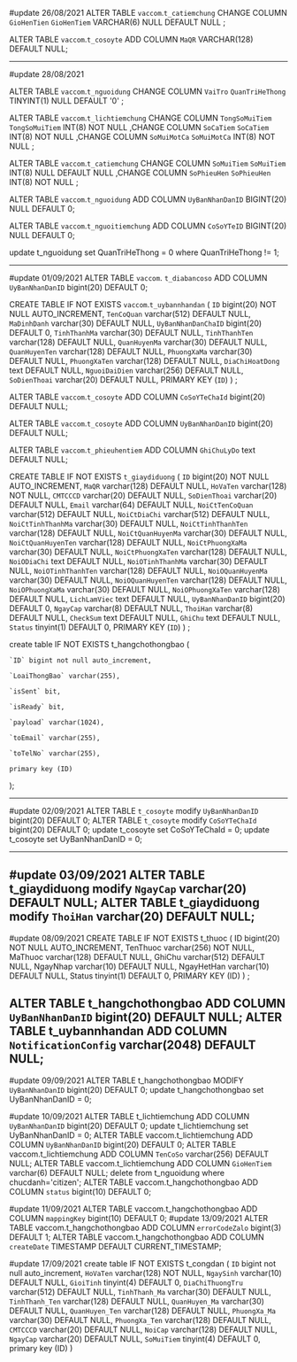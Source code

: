 #update 26/08/2021
ALTER TABLE `vaccom`.`t_catiemchung` CHANGE COLUMN `GioHenTien` `GioHenTiem` VARCHAR(6) NULL DEFAULT NULL ;

ALTER TABLE `vaccom`.`t_cosoyte` ADD COLUMN `MaQR` VARCHAR(128) DEFAULT NULL;

----------------------------------------------------------------------------------------------------------
#update 28/08/2021

ALTER TABLE `vaccom`.`t_nguoidung` CHANGE COLUMN `VaiTro` `QuanTriHeThong` TINYINT(1) NULL DEFAULT '0' ;

ALTER TABLE `vaccom`.`t_lichtiemchung` CHANGE COLUMN `TongSoMuiTiem` `TongSoMuiTiem` INT(8) NOT NULL ,CHANGE COLUMN `SoCaTiem` `SoCaTiem` INT(8) NOT NULL ,CHANGE COLUMN `SoMuiMotCa` `SoMuiMotCa` INT(8) NOT NULL ;

ALTER TABLE `vaccom`.`t_catiemchung` CHANGE COLUMN `SoMuiTiem` `SoMuiTiem` INT(8) NULL DEFAULT NULL ,CHANGE COLUMN `SoPhieuHen` `SoPhieuHen` INT(8) NOT NULL ;

ALTER TABLE `vaccom`.`t_nguoidung` ADD COLUMN `UyBanNhanDanID` BIGINT(20) NULL DEFAULT 0;

ALTER TABLE `vaccom`.`t_nguoitiemchung` ADD COLUMN `CoSoYTeID` BIGINT(20) NULL DEFAULT 0;

update t_nguoidung set QuanTriHeThong = 0 where QuanTriHeThong != 1;

----------------------------------------------------------------------------------------------------------
#update 01/09/2021
ALTER TABLE `vaccom`. `t_diabancoso` ADD COLUMN `UyBanNhanDanID` bigint(20) DEFAULT 0;

CREATE TABLE IF NOT EXISTS `vaccom`.`t_uybannhandan` (
  `ID` bigint(20) NOT NULL AUTO_INCREMENT,
  `TenCoQuan` varchar(512) DEFAULT NULL,
  `MaDinhDanh` varchar(30) DEFAULT NULL,
  `UyBanNhanDanChaID` bigint(20) DEFAULT 0,
  `TinhThanhMa` varchar(30) DEFAULT NULL,
  `TinhThanhTen` varchar(128) DEFAULT NULL,
  `QuanHuyenMa` varchar(30) DEFAULT NULL,
  `QuanHuyenTen` varchar(128) DEFAULT NULL,
  `PhuongXaMa` varchar(30) DEFAULT NULL,
  `PhuongXaTen` varchar(128) DEFAULT NULL,
  `DiaChiHoatDong` text DEFAULT NULL,
  `NguoiDaiDien` varchar(256) DEFAULT NULL,
  `SoDienThoai` varchar(20) DEFAULT NULL,
  PRIMARY KEY (`ID`)
) ;

ALTER TABLE `vaccom`.`t_cosoyte` ADD COLUMN  `CoSoYTeChaId` bigint(20) DEFAULT NULL;

ALTER TABLE `vaccom`.`t_cosoyte` ADD COLUMN  `UyBanNhanDanID` bigint(20) DEFAULT NULL;

ALTER TABLE `vaccom`.`t_phieuhentiem` ADD COLUMN  `GhiChuLyDo` text DEFAULT NULL;

CREATE TABLE IF NOT EXISTS `t_giaydiduong` (
  `ID` bigint(20) NOT NULL AUTO_INCREMENT,
  `MaQR` varchar(128) DEFAULT NULL,
  `HoVaTen` varchar(128) NOT NULL,
  `CMTCCCD` varchar(20) DEFAULT NULL,
  `SoDienThoai` varchar(20) DEFAULT NULL,
  `Email` varchar(64) DEFAULT NULL,
  `NoiCtTenCoQuan` varchar(512) DEFAULT NULL,
  `NoiCtDiaChi` varchar(512) DEFAULT NULL,
  `NoiCtTinhThanhMa` varchar(30) DEFAULT NULL,
  `NoiCtTinhThanhTen` varchar(128) DEFAULT NULL,
  `NoiCtQuanHuyenMa` varchar(30) DEFAULT NULL,
  `NoiCtQuanHuyenTen` varchar(128) DEFAULT NULL,
  `NoiCtPhuongXaMa` varchar(30) DEFAULT NULL,
  `NoiCtPhuongXaTen` varchar(128) DEFAULT NULL,
  `NoiODiaChi` text DEFAULT NULL,
  `NoiOTinhThanhMa` varchar(30) DEFAULT NULL,
  `NoiOTinhThanhTen` varchar(128) DEFAULT NULL,
  `NoiOQuanHuyenMa` varchar(30) DEFAULT NULL,
  `NoiOQuanHuyenTen` varchar(128) DEFAULT NULL,
  `NoiOPhuongXaMa` varchar(30) DEFAULT NULL,
  `NoiOPhuongXaTen` varchar(128) DEFAULT NULL,
  `LichLamViec` text DEFAULT NULL,
  `UyBanNhanDanID` bigint(20) DEFAULT 0,
  `NgayCap` varchar(8) DEFAULT NULL,
  `ThoiHan` varchar(8) DEFAULT NULL,
  `CheckSum` text DEFAULT NULL,
  `GhiChu` text DEFAULT NULL,
  `Status` tinyint(1) DEFAULT 0,
  PRIMARY KEY (`ID`)
) ;

create table IF NOT EXISTS t_hangchothongbao (

    `ID` bigint not null auto_increment,

    `LoaiThongBao` varchar(255),

    `isSent` bit,

    `isReady` bit,

    `payload` varchar(1024),

    `toEmail` varchar(255),

    `toTelNo` varchar(255),

    primary key (ID)

);


----------------------------------------------------------------------------------------------------------
#update 02/09/2021
ALTER TABLE `t_cosoyte` modify  `UyBanNhanDanID` bigint(20) DEFAULT 0;
ALTER TABLE `t_cosoyte` modify  `CoSoYTeChaId` bigint(20) DEFAULT 0;
update t_cosoyte set CoSoYTeChaId = 0;
update t_cosoyte set UyBanNhanDanID = 0;

----------------------------------------------------------------------------------------------------------
#update 03/09/2021
ALTER TABLE t_giaydiduong modify `NgayCap` varchar(20) DEFAULT NULL;
ALTER TABLE t_giaydiduong modify `ThoiHan` varchar(20) DEFAULT NULL;
----------------------------------------------------------------------------------------------------------
#update 08/09/2021
CREATE TABLE IF NOT EXISTS t_thuoc (
ID bigint(20) NOT NULL AUTO_INCREMENT,
TenThuoc varchar(256) NOT NULL,
MaThuoc varchar(128) DEFAULT NULL,
GhiChu varchar(512) DEFAULT NULL,
NgayNhap varchar(10) DEFAULT NULL,
NgayHetHan varchar(10) DEFAULT NULL,
Status tinyint(1) DEFAULT 0,
PRIMARY KEY (ID)
) ;

ALTER TABLE t_hangchothongbao ADD COLUMN  `UyBanNhanDanID` bigint(20) DEFAULT NULL;
ALTER TABLE t_uybannhandan ADD COLUMN  `NotificationConfig` varchar(2048) DEFAULT NULL;
----------------------------------------------------------------------------------------------------------
#update 09/09/2021
ALTER TABLE t_hangchothongbao MODIFY `UyBanNhanDanID` bigint(20) DEFAULT 0;
update t_hangchothongbao set UyBanNhanDanID = 0;

#update 10/09/2021
ALTER TABLE t_lichtiemchung ADD COLUMN  `UyBanNhanDanID` bigint(20) DEFAULT 0;
update t_lichtiemchung set UyBanNhanDanID = 0;
ALTER TABLE vaccom.t_lichtiemchung ADD COLUMN  `UyBanNhanDanID` bigint(20) DEFAULT 0;
ALTER TABLE vaccom.t_lichtiemchung ADD COLUMN  `TenCoSo` varchar(256) DEFAULT NULL;
ALTER TABLE vaccom.t_lichtiemchung ADD COLUMN  `GioHenTiem` varchar(6) DEFAULT NULL;
delete from t_nguoidung where chucdanh='citizen';
ALTER TABLE vaccom.t_hangchothongbao ADD COLUMN  `status` bigint(10) DEFAULT 0;

#update 11/09/2021
ALTER TABLE vaccom.t_hangchothongbao ADD COLUMN  `mappingKey` bigint(10) DEFAULT 0;
#update 13/09/2021
ALTER TABLE vaccom.t_hangchothongbao ADD COLUMN  `errorCodeZalo` bigint(3) DEFAULT 1;
ALTER TABLE vaccom.t_hangchothongbao ADD COLUMN  `createDate` TIMESTAMP DEFAULT CURRENT_TIMESTAMP;

#update 17/09/2021
create table IF NOT EXISTS t_congdan (
`ID` bigint not null auto_increment,
`HoVaTen` varchar(128) NOT NULL,
`NgaySinh` varchar(10) DEFAULT NULL,
`GioiTinh` tinyint(4) DEFAULT 0,
`DiaChiThuongTru` varchar(512) DEFAULT NULL,
`TinhThanh_Ma` varchar(30) DEFAULT NULL,
`TinhThanh_Ten` varchar(128) DEFAULT NULL,
`QuanHuyen_Ma` varchar(30) DEFAULT NULL,
`QuanHuyen_Ten` varchar(128) DEFAULT NULL,
`PhuongXa_Ma` varchar(30) DEFAULT NULL,
`PhuongXa_Ten` varchar(128) DEFAULT NULL,
`CMTCCCD` varchar(20) DEFAULT NULL,
`NoiCap` varchar(128) DEFAULT NULL,
`NgayCap` varchar(20) DEFAULT NULL,
`SoMuiTiem` tinyint(4) DEFAULT 0,
primary key (ID)
)




